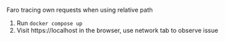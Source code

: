 Faro tracing own requests when using relative path

1. Run `docker compose up`
2. Visit https://localhost in the browser, use network tab to observe issue
